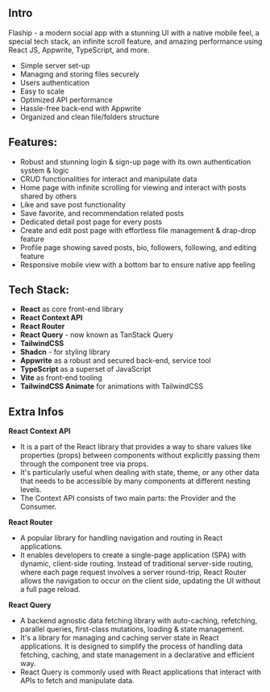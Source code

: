 ## Intro

Flaship - a modern social app with a stunning UI with a native mobile feel, a special tech stack, an infinite scroll feature, and amazing performance using React JS, Appwrite, TypeScript, and more.

- Simple server set-up
- Managing and storing files securely
- Users authentication
- Easy to scale
- Optimized API performance
- Hassle-free back-end with Appwrite
- Organized and clean file/folders structure

## Features: 
- Robust and stunning login & sign-up page with its own authentication system & logic
- CRUD functionalities for interact and manipulate data
- Home page with infinite scrolling for viewing and interact with posts shared by others
- Like and save post functionality
- Save favorite, and recommendation related posts
- Dedicated detail post page for every posts
- Create and edit post page with effortless file management & drap-drop feature
- Profile page showing saved posts, bio, followers, following, and editing feature
- Responsive mobile view with a bottom bar to ensure native app feeling

## Tech Stack:
- **React** as core front-end library
- **React Context API**
- **React Router**
- **React Query** - now known as TanStack Query
- **TailwindCSS**
- **Shadcn** - for styling library
- **Appwrite** as a robust and secured back-end, service tool
- **TypeScript** as a superset of JavaScript
- **Vite** as front-end tooling
- **TailwindCSS Animate** for animations with TailwindCSS

## Extra Infos

**React Context API**
- It is a part of the React library that provides a way to share values like properties (props) between components without explicitly 	passing them through the component tree via props. 
- It's particularly useful when dealing with state, theme, or any other data that needs to be accessible by many components at different nesting levels.
- The Context API consists of two main parts: the Provider and the Consumer.

**React Router**
- A popular library for handling navigation and routing in React applications. 
- It enables developers to create a single-page application (SPA) with dynamic, client-side routing. Instead of traditional server-side routing, where each page request involves a server round-trip, React Router allows the 	navigation to occur on the client side, updating the UI without a full page reload.

**React Query**
- A backend agnostic data fetching library with auto-caching, refetching, parallel queries, first-class mutations, loading & state management.
- It's a library for managing and caching server state in React applications. It is designed to simplify the process of handling data fetching, caching, and state management in a declarative and efficient way. 
- React Query is commonly used with React applications that interact with APIs to fetch and manipulate data.
